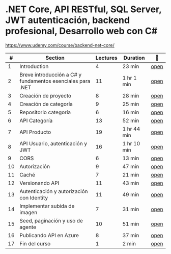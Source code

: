 # .NET Core, API RESTful, SQL Server, JWT autenticación, backend profesional, Desarrollo web con C#

<https://www.udemy.com/course/backend-net-core/>

| #   | Section                                                    | Lectures | Duration    | 📂                                                                                      |
| --- | ---------------------------------------------------------- | -------- | ----------- | --------------------------------------------------------------------------------------- |
| 1   | Introduction                                               | 4        | 23 min      | [open](./01-introduction/README.md)                                                     |
| 2   | Breve introducción a C# y fundamentos esenciales para .NET | 11       | 1 hr 1 min  | [open](./02-breve-intro-a-dotnet/README.md) |
| 3   | Creación de proyecto                                       | 8        | 28 min      | [open](./03-creacion-de-proyecto/README.md)                                             |
| 4   | Creación de categoría                                      | 9        | 25 min      | [open](./04-creacion-de-categoria/README.md)                                            |
| 5   | Repositorio categoría                                      | 6        | 16 min      | [open](./05-repositorio-categoria/README.md)                                            |
| 6   | API Categoría                                              | 13       | 52 min      | [open](./06-api-categoria/README.md)                                                    |
| 7   | API Producto                                               | 19       | 1 hr 44 min | [open](./07-api-producto/README.md)                                                     |
| 8   | API Usuario, autenticación y JWT                           | 16       | 1 hr 10 min | [open](./08-api-usuario-autenticacion-y-jwt/README.md)                                  |
| 9   | CORS                                                       | 6        | 13 min      | [open](./09-cors/README.md)                                                             |
| 10  | Autorización                                               | 9        | 47 min      | [open](./10-autorizacion/README.md)                                                     |
| 11  | Caché                                                      | 7        | 21 min      | [open](./11-cache/README.md)                                                            |
| 12  | Versionando API                                            | 11       | 43 min      | [open](./12-versionando-api/README.md)                                                  |
| 13  | Autenticación y autorización con Identity                  | 11       | 49 min      | [open](./13-autenticacion-y-autorizacion-con-identity/README.md)                        |
| 14  | Implementar subida de imagen                               | 7        | 31 min      | [open](./14-implementar-subida-de-imagen/README.md)                                     |
| 15  | Seed, paginación y uso de agente                           | 10       | 51 min      | [open](./15-seed-paginacion-y-uso-de-agente/README.md)                                  |
| 16  | Publicando API en Azure                                    | 8        | 37 min      | [open](./16-publicando-api-en-azure/README.md)                                          |
| 17  | Fin del curso                                              | 1        | 2 min       | [open](./17-fin-del-curso/README.md)                                                    |
